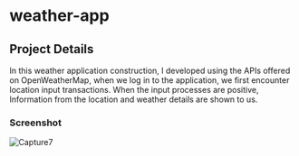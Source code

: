 # weather-app

## Project Details
In this weather application construction, I developed using the APIs offered on OpenWeatherMap, when we log in to the application, we first encounter location input transactions. When the input processes are positive, Information from the location and weather details are shown to us.


### Screenshot

![Capture7](https://user-images.githubusercontent.com/57128575/109476178-9b10fa00-7a9c-11eb-9032-3efe38567808.PNG)
